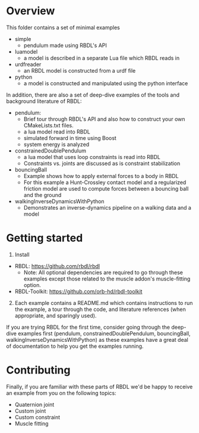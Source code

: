 # Overview

This folder contains a set of minimal examples

- simple
    - pendulum made using RBDL's API
- luamodel
    - a model is described in a separate Lua file which RBDL reads in
- urdfreader
    - an RBDL model is constructed from a urdf file
- python
    - a model is constructed and manipulated using the python interface

In addition, there are also a set of deep-dive examples of the tools and background literature of RBDL:

- pendulum:
    - Brief tour through RBDL's API and also how to construct your own CMakeLists.txt files.
    - a lua model read into RBDL
    - simulated forward in time using Boost
    - system energy is analyzed
- constrainedDoublePendulum
    - a lua model that uses loop constraints is read into RBDL
    - Constraints vs. joints are discussed as is constraint stabilization
- bouncingBall
    - Example shows how to apply external forces to a body in RBDL
    - For this example a Hunt-Crossley contact model and a regularized friction model are used to compute forces between
      a bouncing ball and the ground
- walkingInverseDynamicsWithPython
    - Demonstrates an inverse-dynamics pipeline on a walking data and a model

# Getting started

1. Install

- RBDL: https://github.com/rbdl/rbdl
    - Note: All optional dependencies are required to go through these examples except those related to the muscle
      addon's muscle-fitting option.
- RBDL-Toolkit: https://github.com/orb-hd/rbdl-toolkit

2. Each example contains a README.md which contains instructions to run the example, a tour through the code, and
   literature references (when appropriate, and sparingly used).

If you are trying RBDL for the first time, consider going through the deep-dive examples first (pendulum,
constrainedDoublePendulum, bouncingBall, walkingInverseDynamicsWithPython) as these examples have a great deal of
documentation to help you get the examples running.

# Contributing

Finally, if you are familiar with these parts of RBDL we'd be happy to receive an example from you on the following
topics:

- Quaternion joint
- Custom joint
- Custom constraint
- Muscle fitting


